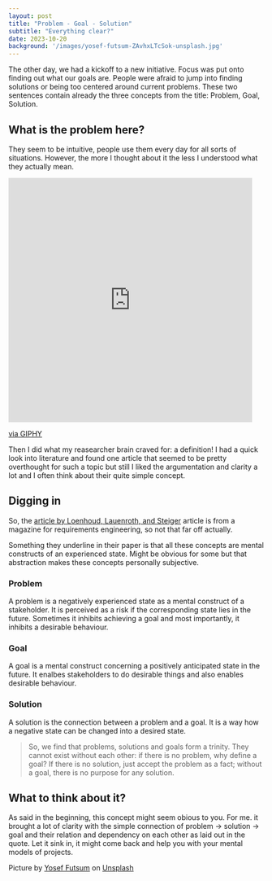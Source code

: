 ```yaml
---
layout: post
title: "Problem - Goal - Solution"
subtitle: "Everything clear?"
date: 2023-10-20
background: '/images/yosef-futsum-ZAvhxLTcSok-unsplash.jpg'
---
```

The other day, we had a kickoff to a new initiative. Focus was put onto finding out what our goals are. People were afraid to jump into finding solutions or being too centered around current problems. These two sentences contain already the three concepts from the title: Problem, Goal, Solution.

## What is the problem here?

They seem to be intuitive, people use them every day for all sorts of situations. However, the more I thought about it the less I understood what they actually mean.

<iframe src="https://giphy.com/embed/d9e0qVZIehCUnGGCQi" width="480" height="480" frameBorder="0" class="giphy-embed" allowFullScreen></iframe><p><a href="https://giphy.com/gifs/laff-tv-movie-steve-martin-parenthood-d9e0qVZIehCUnGGCQi">via GIPHY</a></p>

Then I did what my reasearcher brain craved for: a definition! I had a quick look into literature and found one article that seemed to be pretty overthought for such a topic but still I liked the argumentation and clarity a lot and I often think about their quite simple concept.

## Digging in

So, the [article by Loenhoud, Lauenroth, and Steiger](https://re-magazine.ireb.org/articles/the-goal-is-to-solve-the-problem) article is from a magazine for requirements engineering, so not that far off actually.

Something they underline in their paper is that all these concepts are mental constructs of an experienced state. Might be obvious for some but that abstraction makes these concepts personally subjective.

### Problem

A problem is a negatively experienced state as a mental construct of a stakeholder. It is perceived as a risk if the corresponding state lies in the future. Sometimes it inhibits achieving a goal and most importantly, it inhibits a desirable behaviour.

### Goal

A goal is a mental construct concerning a positively anticipated state in the future. It enalbes stakeholders to do desirable things and also enables desirable behaviour.

### Solution

A solution is the connection between a problem and a goal. It is a way how a negative state can be changed into a desired state.

> So, we find that problems, solutions and goals form a trinity. They cannot exist without each other: if there is no problem, why define a goal? If there is no solution, just accept the problem as a fact; without a goal, there is no purpose for any solution.

## What to think about it?

As said in the beginning, this concept might seem obious to you. For me. it brought a lot of clarity with the simple connection of problem -> solution -> goal and their relation and dependency on each other as laid out in the quote. Let it sink in, it might come back and help you with your mental models of projects.


Picture by <a href="https://unsplash.com/de/@yosef_fxum?utm_content=creditCopyText&utm_medium=referral&utm_source=unsplash">Yosef Futsum</a> on <a href="https://unsplash.com/de/fotos/person-mit-lupe-bei-sonnenuntergang-ZAvhxLTcSok?utm_content=creditCopyText&utm_medium=referral&utm_source=unsplash">Unsplash</a>  
